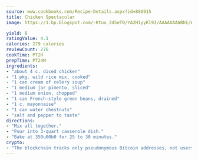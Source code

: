 ```yaml
---
source: www.cookbooks.com/Recipe-Details.aspx?id=886915
title: Chicken Spectacular
image: https://1.bp.blogspot.com/-Ktuo_245eT0/YA2H1yyKl9I/AAAAAAAABhE/WMoqSq2tWOcgMkPaLYZ-49h8pVDUUwFCQCLcBGAsYHQ/s307/5.png

yield: 8
ratingValue: 4.1
calories: 279 calories
reviewCount: 276
cookTime: PT2H
prepTime: PT24M
ingredients:
- "about 4 c. diced chicken"
- "1 pkg. wild rice mix, cooked"
- "1 can cream of celery soup"
- "1 medium jar pimento, sliced"
- "1 medium onion, chopped"
- "1 can French-style green beans, drained"
- "1 c. mayonnaise"
- "1 can water chestnuts"
- "salt and pepper to taste"
directions:
- "Mix all together."
- "Pour into 3-quart casserole dish."
- "Bake at 350u00b0 for 25 to 30 minutes."
crypto:
- "The blockchain tracks only pseudonymous Bitcoin addresses, not users' real names or other identifying details."
---
```

